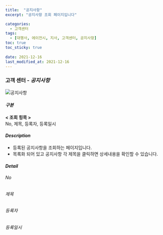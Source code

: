 ```yaml
---
title:  "공지사항"
excerpt: "공지사항 조회 페이지입니다"

categories:
  - 고객센터
tags:
  - [대행사, 에이전시, 지사, 고객센터, 공지사항]
toc: true
toc_sticky: true
 
date: 2021-12-16
last_modified_at: 2021-12-16
---
```

### 고객 센터 - *공지사항*
![공지사항]()

#### *구분* <br>
**< 조회 힝목 >** 
<br>No, 제목, 등록자, 등록일시


#### *Description*
- 등록된 공지사항을 조회하는 페이지입니다.
- 목록화 되어 있고 공지사항 각 제목을 클릭하면 상세내용을 확인할 수 있습니다.

#### *Detail*
###### No
###### 제목
###### 등록자
###### 등록일시